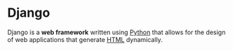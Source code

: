 # Django

Django is a **web framework** written using [Python](/wiki/Python) that allows for the design of web applications that generate [HTML](/wiki/HTML) dynamically.

            
            
            
            
            
            
            